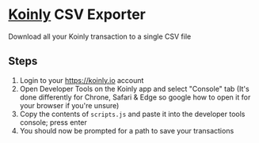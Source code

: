 # [Koinly](https://koinly.io) CSV Exporter

Download all your Koinly transaction to a single CSV file

## Steps
1. Login to your https://koinly.io account
2. Open Developer Tools on the Koinly app and select "Console" tab (It's done differently for Chrone, Safari & Edge so google how to open it for your browser if you're unsure)
3. Copy the contents of `scripts.js` and paste it into the developer tools console; press enter
4. You should now be prompted for a path to save your transactions